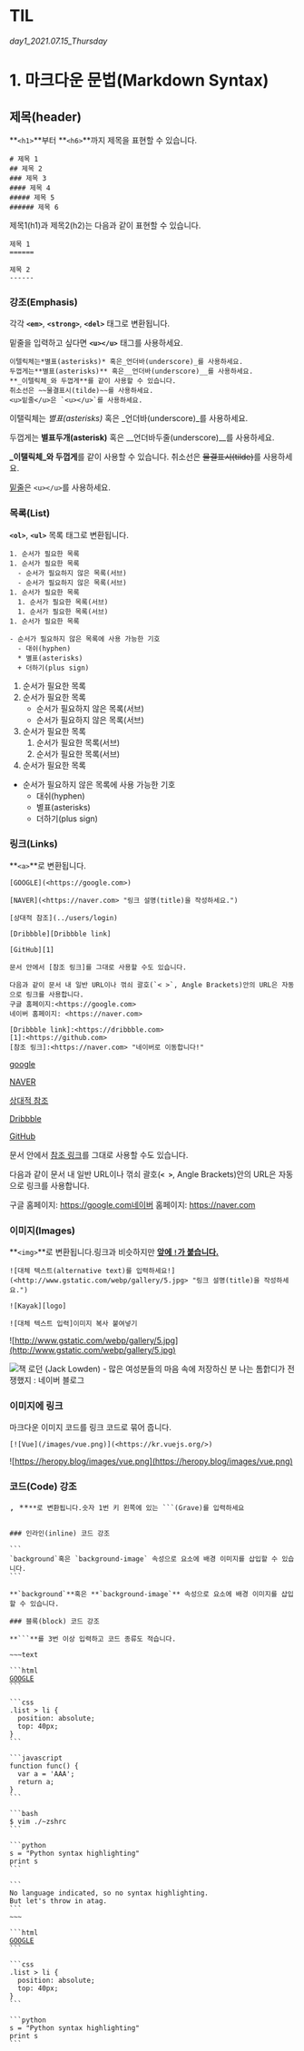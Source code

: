 # TIL

<i>day1_2021.07.15_Thursday</i>





# 1. 마크다운 문법(Markdown Syntax)



## 제목(header) 

**`<h1>`**부터 **`<h6>`**까지 제목을 표현할 수 있습니다.

```
# 제목 1
## 제목 2
### 제목 3
#### 제목 4
##### 제목 5
###### 제목 6
```

제목1(h1)과 제목2(h2)는 다음과 같이 표현할 수 있습니다.

```
제목 1
======

제목 2
------
```



### 강조(Emphasis)

각각 **`<em>`**, **`<strong>`**, **`<del>`** 태그로 변환됩니다.

밑줄을 입력하고 싶다면 **`<u></u>`** 태그를 사용하세요.

```
이텔릭체는*별표(asterisks)* 혹은_언더바(underscore)_를 사용하세요.
두껍게는**별표(asterisks)** 혹은__언더바(underscore)__를 사용하세요.
**_이텔릭체_와 두껍게**를 같이 사용할 수 있습니다.
취소선은 ~~물결표시(tilde)~~를 사용하세요.
<u>밑줄</u>은 `<u></u>`를 사용하세요.
```



이탤릭체는 *별표(asterisks)* 혹은 _언더바(underscore)_를 사용하세요. 

두껍게는 **별표두개(asterisk)** 혹은 __언더바두줄(underscore)__를 사용하세요.

**_이탤릭체_와 두껍게**를 같이 사용할 수 있습니다. 취소선은 ~~물결표시(tilde)~~를 사용하세요. 

<u>밑줄</u>은 `<u></u>`를 사용하세요.







### 목록(List)

**`<ol>`**, **`<ul>`** 목록 태그로 변환됩니다.

```
1. 순서가 필요한 목록
1. 순서가 필요한 목록
  - 순서가 필요하지 않은 목록(서브)
  - 순서가 필요하지 않은 목록(서브)
1. 순서가 필요한 목록
  1. 순서가 필요한 목록(서브)
  1. 순서가 필요한 목록(서브)
1. 순서가 필요한 목록

- 순서가 필요하지 않은 목록에 사용 가능한 기호
  - 대쉬(hyphen)
  * 별표(asterisks)
  + 더하기(plus sign)
```

1. 순서가 필요한 목록
2. 순서가 필요한 목록
   - 순서가 필요하지 않은 목록(서브)
   - 순서가 필요하지 않은 목록(서브)
3. 순서가 필요한 목록
   1. 순서가 필요한 목록(서브)
   2. 순서가 필요한 목록(서브)
4. 순서가 필요한 목록

- 순서가 필요하지 않은 목록에 사용 가능한 기호
  - 대쉬(hyphen)
  - 별표(asterisks)
  - 더하기(plus sign)



### 링크(Links)

**`<a>`**로 변환됩니다.

```
[GOOGLE](<https://google.com>)

[NAVER](<https://naver.com> "링크 설명(title)을 작성하세요.")

[상대적 참조](../users/login)

[Dribbble][Dribbble link]

[GitHub][1]

문서 안에서 [참조 링크]를 그대로 사용할 수도 있습니다.

다음과 같이 문서 내 일반 URL이나 꺾쇠 괄호(`< >`, Angle Brackets)안의 URL은 자동으로 링크를 사용합니다.
구글 홈페이지:<https://google.com>
네이버 홈페이지: <https://naver.com>

[Dribbble link]:<https://dribbble.com>
[1]:<https://github.com>
[참조 링크]:<https://naver.com> "네이버로 이동합니다!"
```

[google](<http://google.com>)

[NAVER](<https://naver.com> "네이버로 이동합니다!")

[상대적 참조](https://heropy.blog/2017/09/30/users/login)

[Dribbble](https://dribbble.com/)

[GitHub](https://github.com/)

문서 안에서 [참조 링크](https://naver.com/)를 그대로 사용할 수도 있습니다.

다음과 같이 문서 내 일반 URL이나 꺾쇠 괄호(**`< >`**, Angle Brackets)안의 URL은 자동으로 링크를 사용합니다.

구글 홈페이지: https://google.com네이버 홈페이지: https://naver.com



### 이미지(Images)

**`<img>`**로 변환됩니다.링크과 비슷하지만 <u>**앞에 `!`가 붙습니다.**</u>

```
![대체 텍스트(alternative text)를 입력하세요!](<http://www.gstatic.com/webp/gallery/5.jpg> "링크 설명(title)을 작성하세요.")

![Kayak][logo]

![대체 텍스트 입력]이미지 복사 붙여넣기
```

![http://www.gstatic.com/webp/gallery/5.jpg](http://www.gstatic.com/webp/gallery/5.jpg)

![잭 로던 (Jack Lowden) - 많은 여성분들의 마음 속에 저장하신 분 나는 톰핡디가 전쟁했지 : 네이버 블로그](https://mblogthumb-phinf.pstatic.net/MjAxNzA4MzBfMjg1/MDAxNTA0MDkyNTA3NDM5.sKBDxJC3hV6ZJuKTwVR3P5oZSquQ4w4XkVxZRI32Swog.HBmbl38WZgDOQJG8ZCa1SNN6A4ngnB52AvWtuYu53ncg.JPEG.dusdubin114/j.jpg?type=w2)

### 이미지에 링크

마크다운 이미지 코드를 링크 코드로 묶어 줍니다.

```
[![Vue](/images/vue.png)](<https://kr.vuejs.org/>)
```

![https://heropy.blog/images/vue.png](https://heropy.blog/images/vue.png)

### 코드(Code) 강조

<pre>, **<code>**로 변환됩니다.숫자 1번 키 왼쪽에 있는 ```(Grave)를 입력하세요


### 인라인(inline) 코드 강조

```
`background`혹은 `background-image` 속성으로 요소에 배경 이미지를 삽입할 수 있습니다.
```

**`background`**혹은 **`background-image`** 속성으로 요소에 배경 이미지를 삽입할 수 있습니다.

### 블록(block) 코드 강조

**```**를 3번 이상 입력하고 코드 종류도 적습니다.

~~~text

```html
<a href="https://www.google.co.kr/" target="_blank">GOOGLE</a>
```

```css
.list > li {
  position: absolute;
  top: 40px;
}
```

```javascript
function func() {
  var a = 'AAA';
  return a;
}
```

```bash
$ vim ./~zshrc
```

```python
s = "Python syntax highlighting"
print s
```

```
No language indicated, so no syntax highlighting.
But let's throw in atag.
```
~~~

```html
<a href="https://www.google.co.kr/" target="_blank">GOOGLE</a>
```

```css
.list > li {
  position: absolute;
  top: 40px;
}
```

```python
s = "Python syntax highlighting"
print s
```

